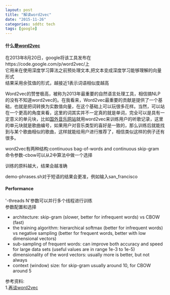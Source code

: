 ```yaml
---
layout: post
title: "解读word2vec"
date: "2015-11-26"
categories: sddtc tech
tags: [google]
---
```


#### 什么是[word2vec](https://code.google.com/p/word2vec/)  
在2013年8月20日，google将该工具发布在https://code.google.com/p/word2vec/上  
它用来在使用深度学习算法之前预处理文本,把文本变成深度学习能够理解的向量形式  
结果采用余弦值的形式，越接近1表示词语相似度越高  


Word2vec的赞誉极高，被称为2013年最重要的自然语言处理工具，相信搞NLP的没有不知道word2vec的。在我看来，Word2vec最重要的贡献是提供了一个基础，也就是把词转换为实数值向量，在这个基础上可以玩很多花样。当然，可以站在一个更高的角度来看，这里的词其实并不一定真的就是单词，完全可以是具有一定意义的单元块，比如[国外音乐网站](http://erikbern.com/?p=340)就用word2vec来训练用户的听歌记录，这里的单元块就是歌曲编号，如果用户对音乐类型的喜好是一致的，那么训练后就能找到与某个歌曲相似的歌曲，这样就能给用户进行推荐了，相信类似这样的例子还有很多。  

word2vec有两种结构:continuous bag-of-words and continuous skip-gram  
命令参数-cbow可以从2中算法中做一个选择  

训练的原料越大，结果会越准确  

demo-phrases.sh对于短语的结果会更准，例如输入san_francisco  

#### Performance
'-threads N'参数可以并行多个线程进行训练  
参数配置和选择  
* architecture: skip-gram (slower, better for infrequent words) vs CBOW (fast)  
* the training algorithm: hierarchical softmax (better for infrequent words) vs negative sampling (better for frequent words, better with low dimensional vectors)  
* sub-sampling of frequent words: can improve both accuracy and speed for large data sets (useful values are in range 1e-3 to 1e-5)  
* dimensionality of the word vectors: usually more is better, but not always  
* context (window) size: for skip-gram usually around 10, for CBOW around 5  






参考资料:  
1.[再谈word2vec](http://blog.csdn.net/zhaoxinfan/article/details/27352659)  
